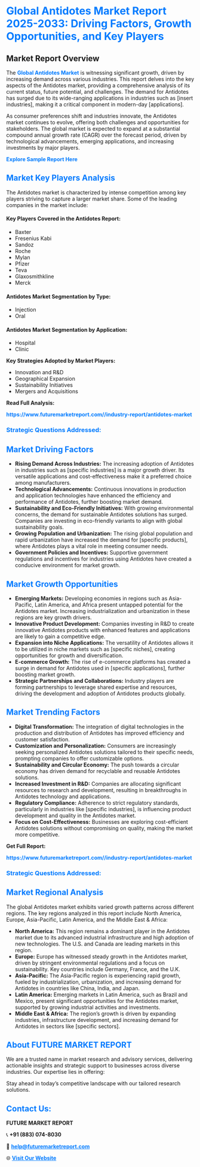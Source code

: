 <h1 style="color: #007BFF;">Global Antidotes Market Report 2025-2033: Driving Factors, Growth Opportunities, and Key Players</h1>

<section id="overview">
<h2>Market Report Overview</h2>
<p>The <a href="https://www.futuremarketreport.com//industry-report/antidotes-market" style="color: #007BFF; text-decoration: none;"><strong>Global Antidotes Market</strong></a> is witnessing significant growth, driven by increasing demand across various industries. This report delves into the key aspects of the Antidotes market, providing a comprehensive analysis of its current status, future potential, and challenges. The demand for Antidotes has surged due to its wide-ranging applications in industries such as [insert industries], making it a critical component in modern-day [applications].</p>
<p>As consumer preferences shift and industries innovate, the Antidotes market continues to evolve, offering both challenges and opportunities for stakeholders. The global market is expected to expand at a substantial compound annual growth rate (CAGR) over the forecast period, driven by technological advancements, emerging applications, and increasing investments by major players.</p>
</section>

<section id="overview">
<p><a href="https://www.futuremarketreport.com//request-sample/reportId=55607" style="color: #007BFF; text-decoration: none;"><strong>Explore Sample Report Here</strong></a></p>
</section>

<section id="key-players">
<h2 style="color: #007BFF;">Market Key Players Analysis</h2>
<p>The Antidotes market is characterized by intense competition among key players striving to capture a larger market share. Some of the leading companies in the market include:</p>
<h4>Key Players Covered in the Antidotes Report:</h4>
<ul><li>Baxter</li><li>Fresenius Kabi</li><li>Sandoz</li><li>Roche</li><li>Mylan</li><li>Pfizer</li><li>Teva</li><li>Glaxosmithkline</li><li>Merck</li></ul>
<h4>Antidotes Market Segmentation by Type:</h4>
<ul><li>Injection</li><li>Oral</li></ul>

<h4>Antidotes Market Segmentation by Application:</h4>
<ul><li>Hospital</li><li>Clinic</li></ul>
<p><strong>Key Strategies Adopted by Market Players:</strong></p>
<ul>
<li>Innovation and R&D</li>
<li>Geographical Expansion</li>
<li>Sustainability Initiatives</li>
<li>Mergers and Acquisitions</li>
</ul>
</section>

<section>
<p><strong>Read Full Analysis: </strong></p><a href="https://www.futuremarketreport.com//industry-report/antidotes-market" style="color: #007BFF; text-decoration: none;"><strong>https://www.futuremarketreport.com//industry-report/antidotes-market</strong></a>
<h3 style="color: #007BFF;">Strategic Questions Addressed:</h3>
</section>

<section id="driving-factors">
<h2 style="color: #007BFF;">Market Driving Factors</h2>
<ul>
<li><strong>Rising Demand Across Industries:</strong> The increasing adoption of Antidotes in industries such as [specific industries] is a major growth driver. Its versatile applications and cost-effectiveness make it a preferred choice among manufacturers.</li>
<li><strong>Technological Advancements:</strong> Continuous innovations in production and application technologies have enhanced the efficiency and performance of Antidotes, further boosting market demand.</li>
<li><strong>Sustainability and Eco-Friendly Initiatives:</strong> With growing environmental concerns, the demand for sustainable Antidotes solutions has surged. Companies are investing in eco-friendly variants to align with global sustainability goals.</li>
<li><strong>Growing Population and Urbanization:</strong> The rising global population and rapid urbanization have increased the demand for [specific products], where Antidotes plays a vital role in meeting consumer needs.</li>
<li><strong>Government Policies and Incentives:</strong> Supportive government regulations and incentives for industries using Antidotes have created a conducive environment for market growth.</li>
</ul>
</section>

<section id="growth-opportunities">
<h2 style="color: #007BFF;">Market Growth Opportunities</h2>
<ul>
<li><strong>Emerging Markets:</strong> Developing economies in regions such as Asia-Pacific, Latin America, and Africa present untapped potential for the Antidotes market. Increasing industrialization and urbanization in these regions are key growth drivers.</li>
<li><strong>Innovative Product Development:</strong> Companies investing in R&D to create innovative Antidotes products with enhanced features and applications are likely to gain a competitive edge.</li>
<li><strong>Expansion into Niche Applications:</strong> The versatility of Antidotes allows it to be utilized in niche markets such as [specific niches], creating opportunities for growth and diversification.</li>
<li><strong>E-commerce Growth:</strong> The rise of e-commerce platforms has created a surge in demand for Antidotes used in [specific applications], further boosting market growth.</li>
<li><strong>Strategic Partnerships and Collaborations:</strong> Industry players are forming partnerships to leverage shared expertise and resources, driving the development and adoption of Antidotes products globally.</li>
</ul>
</section>

<section id="trending-factors">
<h2 style="color: #007BFF;">Market Trending Factors</h2>
<ul>
<li><strong>Digital Transformation:</strong> The integration of digital technologies in the production and distribution of Antidotes has improved efficiency and customer satisfaction.</li>
<li><strong>Customization and Personalization:</strong> Consumers are increasingly seeking personalized Antidotes solutions tailored to their specific needs, prompting companies to offer customizable options.</li>
<li><strong>Sustainability and Circular Economy:</strong> The push towards a circular economy has driven demand for recyclable and reusable Antidotes solutions.</li>
<li><strong>Increased Investment in R&D:</strong> Companies are allocating significant resources to research and development, resulting in breakthroughs in Antidotes technology and applications.</li>
<li><strong>Regulatory Compliance:</strong> Adherence to strict regulatory standards, particularly in industries like [specific industries], is influencing product development and quality in the Antidotes market.</li>
<li><strong>Focus on Cost-Effectiveness:</strong> Businesses are exploring cost-efficient Antidotes solutions without compromising on quality, making the market more competitive.</li>
</ul>
</section>

<section>
<p><strong>Get Full Report: </strong></p><a href="https://www.futuremarketreport.com//industry-report/antidotes-market" style="color: #007BFF; text-decoration: none;"><strong>https://www.futuremarketreport.com//industry-report/antidotes-market</strong></a>
<h3 style="color: #007BFF;">Strategic Questions Addressed:</h3>
</section>


<section id="regional-analysis">
<h2 style="color: #007BFF;">Market Regional Analysis</h2>
<p>The global Antidotes market exhibits varied growth patterns across different regions. The key regions analyzed in this report include North America, Europe, Asia-Pacific, Latin America, and the Middle East & Africa:</p>
<ul>
<li><strong>North America:</strong> This region remains a dominant player in the Antidotes market due to its advanced industrial infrastructure and high adoption of new technologies. The U.S. and Canada are leading markets in this region.</li>
<li><strong>Europe:</strong> Europe has witnessed steady growth in the Antidotes market, driven by stringent environmental regulations and a focus on sustainability. Key countries include Germany, France, and the U.K.</li>
<li><strong>Asia-Pacific:</strong> The Asia-Pacific region is experiencing rapid growth, fueled by industrialization, urbanization, and increasing demand for Antidotes in countries like China, India, and Japan.</li>
<li><strong>Latin America:</strong> Emerging markets in Latin America, such as Brazil and Mexico, present significant opportunities for the Antidotes market, supported by growing industrial activities and investments.</li>
<li><strong>Middle East & Africa:</strong> The region’s growth is driven by expanding industries, infrastructure development, and increasing demand for Antidotes in sectors like [specific sectors].</li>
</ul>
</section>

<footer>
<h2 style="color: #007BFF;">About FUTURE MARKET REPORT</h2>
<p>We are a trusted name in market research and advisory services, delivering actionable insights and strategic support to businesses across diverse industries. Our expertise lies in offering:</p>

<p>Stay ahead in today’s competitive landscape with our tailored research solutions.</p>

<h2 style="color: #007BFF;">Contact Us:</h2>
<p><strong>FUTURE MARKET REPORT</strong></p>
<p>📞 <strong>+91 (883) 074-8030</strong></p>
<p>📧 <strong><a href="mailto:help@futuremarketreport.com" style="color: #007BFF;">help@futuremarketreport.com</a></strong></p>
<p>🌐 <strong><a href="https://www.futuremarketreport.com/" style="color: #007BFF;">Visit Our Website</a></strong></p>
</footer>